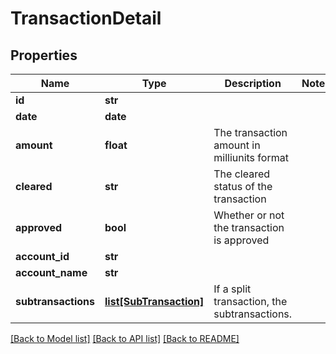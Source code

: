 # TransactionDetail

## Properties
Name | Type | Description | Notes
------------ | ------------- | ------------- | -------------
**id** | **str** |  | 
**date** | **date** |  | 
**amount** | **float** | The transaction amount in milliunits format | 
**cleared** | **str** | The cleared status of the transaction | 
**approved** | **bool** | Whether or not the transaction is approved | 
**account_id** | **str** |  | 
**account_name** | **str** |  | 
**subtransactions** | [**list[SubTransaction]**](SubTransaction.md) | If a split transaction, the subtransactions. | 

[[Back to Model list]](../README.md#documentation-for-models) [[Back to API list]](../README.md#documentation-for-api-endpoints) [[Back to README]](../README.md)


